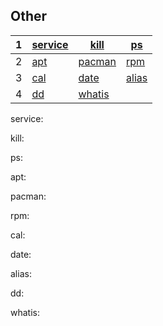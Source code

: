<h2>Other</h2>

|1|[service](#1)|[kill](#2)|[ps](#3)|
|-|-----------|---------|----------|
|2|[apt](#4)|[pacman](#5)|[rpm](#6)|
|3|[cal](#7)|[date](#8)|[alias](#9)|
|4|[dd](#10)|[whatis](#11)|


<span id="1">
<p>service:&nbsp </p>

<span id="2">
<p>kill:&nbsp </p>

<span id="3">
<p>ps:&nbsp </p>

<span id="4">
<p>apt:&nbsp </p>

<span id="5">
<p>pacman:&nbsp </p>

<span id="6">
<p>rpm:&nbsp </p>

<span id="7">
<p>cal:&nbsp </p>

<span id="8">
<p>date:&nbsp </p>

<span id="6">
<p>alias:&nbsp </p>

<span id="7">
<p>dd:&nbsp </p>

<span id="8">
<p>whatis:&nbsp </p>